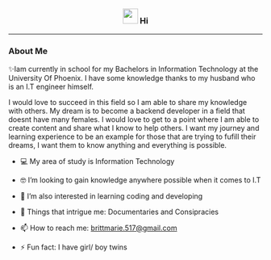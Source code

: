 

<!-- Heading -->
<h3 align="center"><img src = "https://raw.githubusercontent.com/MartinHeinz/MartinHeinz/master/wave.gif" width = 30px> Hi 



 





</p>

 <!-- About section -->

---
### About Me
✨Iam currently in school for my Bachelors in Information Technology at the University Of Phoenix. I have some knowledge thanks to my husband who is an I.T engineer himself.

I would love to succeed in this field so I am able to share my knowledge with others. My dream is to become a backend developer
in a field that doesnt have many females. I would love to get to a point where I am able to create content and share what I know
to help others. I want my journey and learning experience to be an example for those that are trying to fufill their dreams, I want
them to know anything and everything is possible.




- 💻 My area of study is Information Technology 

- 🤓 I’m looking to gain knowledge anywhere possible when it comes to I.T

- 🤔 I’m also interested in learning coding and developing

- 💬 Things that intrigue me: Documentaries and Consipracies

- 📫 How to reach me: brittmarie.517@gmail.com

- ⚡ Fun fact: I have girl/ boy twins
  

